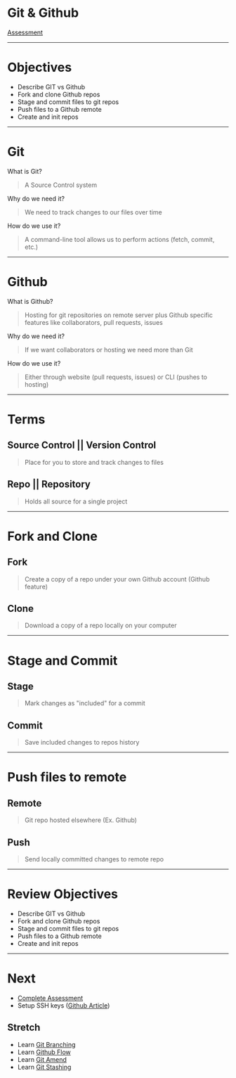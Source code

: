 # Git & Github

[Assessment](https://github.com/gSchool/git-and-github-basics-assessment)

---

# Objectives

- Describe GIT vs Github
- Fork and clone Github repos
- Stage and commit files to git repos
- Push files to a Github remote
- Create and init repos

---

# Git

What is Git?

> A Source Control system

Why do we need it?

> We need to track changes to our files over time

How do we use it?

> A command-line tool allows us to perform actions (fetch, commit, etc.)


---

# Github

What is Github?

> Hosting for git repositories on remote server plus Github specific features like collaborators, pull requests, issues

Why do we need it?

> If we want collaborators or hosting we need more than Git

How do we use it?

> Either through website (pull requests, issues) or CLI (pushes to hosting)

---

# Terms

## Source Control || Version Control

> Place for you to store and track changes to files

## Repo || Repository

> Holds all source for a single project

---

# Fork and Clone

## Fork

> Create a copy of a repo under your own Github account (Github feature)

## Clone

> Download a copy of a repo locally on your computer

---

# Stage and Commit

## Stage

> Mark changes as "included" for a commit

## Commit

> Save included changes to repos history

---

#  Push files to remote

## Remote

> Git repo hosted elsewhere (Ex. Github)

## Push

> Send locally committed changes to remote repo

---

# Review Objectives

- Describe GIT vs Github
- Fork and clone Github repos
- Stage and commit files to git repos
- Push files to a Github remote
- Create and init repos

---

# Next

- [Complete Assessment](https://github.com/gSchool/git-and-github-basics-assessment)
- Setup SSH keys ([Github Article](https://help.github.com/articles/generating-a-new-ssh-key-and-adding-it-to-the-ssh-agent/))

## Stretch
- Learn [Git Branching](https://github.com/gSchool/git-branch-exercise)
- Learn [Github Flow](https://guides.github.com/introduction/flow/)
- Learn [Git Amend](https://www.atlassian.com/git/tutorials/rewriting-history#git-commit--amend)
- Learn [Git Stashing](https://www.atlassian.com/git/tutorials/git-stash)
